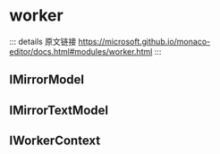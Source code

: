 # worker

<backTop />
        
::: details 原文链接
https://microsoft.github.io/monaco-editor/docs.html#modules/worker.html
:::

## IMirrorModel
<!--@include: ./worker/IMirrorModel.md{8,16}-->

## IMirrorTextModel
<!--@include: ./worker/IMirrorTextModel.md{8,14}-->

## IWorkerContext
<!--@include: ./worker/IWorkerContext.md{8,16}-->
